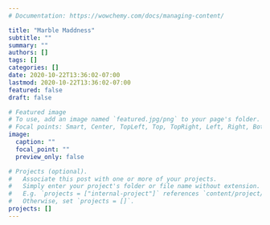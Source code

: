 ```yaml
---
# Documentation: https://wowchemy.com/docs/managing-content/

title: "Marble Maddness"
subtitle: ""
summary: ""
authors: []
tags: []
categories: []
date: 2020-10-22T13:36:02-07:00
lastmod: 2020-10-22T13:36:02-07:00
featured: false
draft: false

# Featured image
# To use, add an image named `featured.jpg/png` to your page's folder.
# Focal points: Smart, Center, TopLeft, Top, TopRight, Left, Right, BottomLeft, Bottom, BottomRight.
image:
  caption: ""
  focal_point: ""
  preview_only: false

# Projects (optional).
#   Associate this post with one or more of your projects.
#   Simply enter your project's folder or file name without extension.
#   E.g. `projects = ["internal-project"]` references `content/project/deep-learning/index.md`.
#   Otherwise, set `projects = []`.
projects: []
---
```

